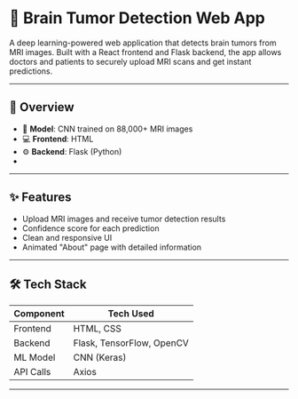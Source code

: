 # 🧠 Brain Tumor Detection Web App

A deep learning-powered web application that detects brain tumors from MRI images. Built with a React frontend and Flask backend, the app allows doctors and patients to securely upload MRI scans and get instant predictions.

---

## 📌 Overview

- 🧠 **Model**: CNN trained on 88,000+ MRI images
- 💻 **Frontend**: HTML
- ⚙️ **Backend**: Flask (Python)
-


---

## ✨ Features

- Upload MRI images and receive tumor detection results
- Confidence score for each prediction
- Clean and responsive UI
- Animated "About" page with detailed information

---

## 🛠 Tech Stack

| Component   | Tech Used            |
|-------------|----------------------|
| Frontend    | HTML, CSS  |
| Backend     | Flask, TensorFlow, OpenCV |
| ML Model    | CNN (Keras)          |
| API Calls   | Axios                |

---




